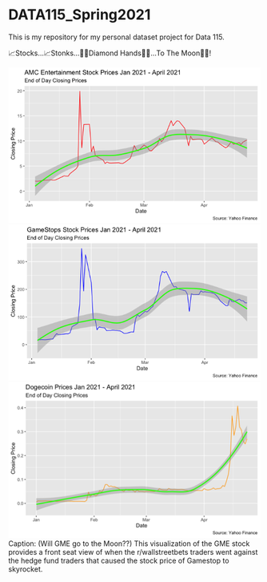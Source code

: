 # DATA115_Spring2021

This is my repository for my personal dataset project for Data 115. 

📈Stocks...📈Stonks...💎🤲Diamond Hands💎🤲...To The Moon🚀🚀!

<img src = "https://raw.githubusercontent.com/Q-oro/DATA115_Spring2021/main/AMCclosingprice.png">
<img src = "https://raw.githubusercontent.com/Q-oro/DATA115_Spring2021/main/GMEclosingprice.png">
<img src = "https://raw.githubusercontent.com/Q-oro/DATA115_Spring2021/main/DOGE-USDclosingprice.png">
Caption: (Will GME go to the Moon??) This visualization of the GME stock provides a front seat view of when the r/wallstreetbets traders went against the hedge fund traders that caused the stock price of Gamestop to skyrocket. 
